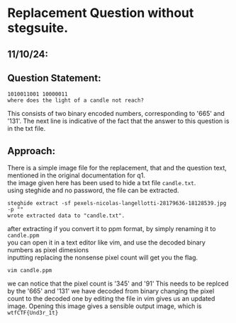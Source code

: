 # Replacement Question without stegsuite.
## 11/10/24:

## Question Statement:
```
1010011001 10000011
where does the light of a candle not reach?
```
This consists of two binary encoded numbers, corresponding to '665' and '131'.
The next line is indicative of the fact that the answer to this question is in the txt file.

## Approach:

There is a simple image file for the replacement, that and the question text, mentioned in the original documentation for q1.<br>
the image given here has been used to hide a txt file ``candle.txt``.<br>
using steghide and no password, the file can be extracted.<br>
```
steghide extract -sf pexels-nicolas-langellotti-28179636-18128539.jpg -p ""
wrote extracted data to "candle.txt".
```
after extracting if you convert it to ppm format, by simply renaming it to ``candle.ppm``<br>
you can open it in a text editor like vim, and use the decoded binary numbers as pixel dimesions<br>
inputting replacing the nonsense pixel count will get you the flag.<br>

```
vim candle.ppm
```
we can notice that the pixel count is '345' and '91'
This needs to be replced by the '665' and '131' we have decoded from binary
changing the pixel count to the decoded one by editing the file in vim gives us an updated image.
Opening this image gives a sensible output image, which is ``wtfCTF{Und3r_1t}``
